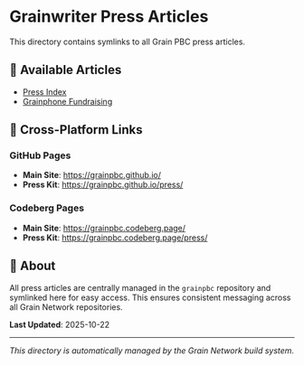 # Grainwriter Press Articles

This directory contains symlinks to all Grain PBC press articles.

## 📰 Available Articles

- [Press Index](../../grainpbc/press/PRESS-INDEX.md)
- [Grainphone Fundraising](../../grainpbc/press/PRESS-RELEASE-GRAINPHONE-FUNDRAISING.md)

## 🔗 Cross-Platform Links

### GitHub Pages
- **Main Site**: https://grainpbc.github.io/
- **Press Kit**: https://grainpbc.github.io/press/

### Codeberg Pages  
- **Main Site**: https://grainpbc.codeberg.page/
- **Press Kit**: https://grainpbc.codeberg.page/press/

## 📝 About

All press articles are centrally managed in the `grainpbc` repository and symlinked here for easy access. This ensures consistent messaging across all Grain Network repositories.

**Last Updated**: 2025-10-22

---

*This directory is automatically managed by the Grain Network build system.*